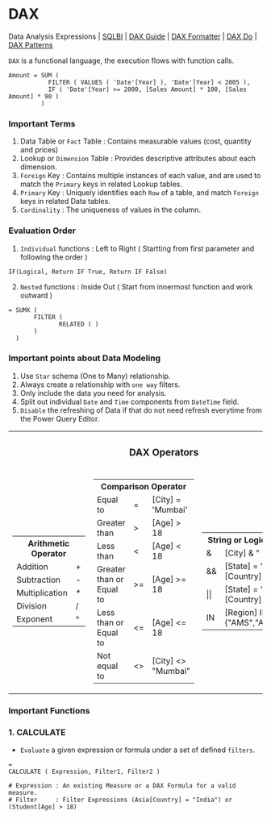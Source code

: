 # DAX
Data Analysis Expressions | [SQLBI](https://www.sqlbi.com/) | [DAX Guide](https://dax.guide/) | [DAX Formatter](https://www.daxformatter.com/) | [DAX Do](https://dax.do/) | [DAX Patterns](https://www.daxpatterns.com/)

`DAX` is a functional language, the execution flows with function calls.

```DAX
Amount = SUM (
           FILTER ( VALUES ( 'Date'[Year] ), 'Date'[Year] < 2005 ),
           IF ( 'Date'[Year] >= 2000, [Sales Amount] * 100, [Sales Amount] * 90 )
         )
```

### Important Terms

1. Data Table or `Fact` Table : Contains measurable values (cost, quantity and prices)
2. Lookup or `Dimension` Table : Provides descriptive attributes about each dimension.
3. `Foreign` Key : Contains multiple instances of each value, and are used to match the `Primary` keys in related Lookup tables.
4. `Primary` Key : Uniquely identifies each `Row` of a table, and match `Foreign` keys in related Data tables.
5. `Cardinality` : The uniqueness of values in the column. 

### Evaluation Order 

1. `Individual` functions : Left to Right ( Startting from first parameter and following the order )

```DAX
IF(Logical, Return IF True, Return IF False)
```

2. `Nested` functions     : Inside Out ( Start from innermost function and work outward )

```DAX
= SUMX (
       FILTER (
              RELATED ( )
       )
  )
```

### Important points about Data Modeling

1. Use `Star` schema (One to Many) relationship.
2. Always create a relationship with `one way` filters.
3. Only include the data you need for analysis.
4. Split out individual `Date` and `Time` components from `DateTime` field.
5. `Disable` the refreshing of Data if that do not need refresh everytime from the Power Query Editor.

<table align=center>
           <tr><th colspan=3><h3>DAX Operators</h3></th></tr>
           <tr>
                      <td>
                                 <table>
                                            <tr><th colspan=2>Arithmetic Operator</th></tr>
                                            <tr><td>Addition</td><td>+</td></tr>
                                            <tr><td>Subtraction</td><td>-</td></tr>
                                            <tr><td>Multiplication</td><td>*</td></tr>
                                            <tr><td>Division</td><td>/</td></tr>
                                            <tr><td>Exponent</td><td>^</td></tr>
                                 </table>
                      </td>
                      <td>
                                 <table>
                                            <tr><th colspan=3>Comparison Operator</th></tr>
                                            <tr><td>Equal to</td><td>=</td><td>[City] = 'Mumbai'</td></tr>
                                            <tr><td>Greater than</td><td>></td><td>[Age] > 18</td></tr>
                                            <tr><td>Less than</td><td><</td><td>[Age] < 18</td></tr>
                                            <tr><td>Greater than or Equal to</td><td>>=</td><td>[Age] >= 18</td></tr>
                                            <tr><td>Less than or Equal to</td><td><=</td><td>[Age] <= 18</td></tr>
                                            <tr><td>Not equal to</td><td><></td><td>[City] <> "Mumbai"</td></tr>
                                 </table>
                      </td>
                      <td>
                                 <table>
                                            <tr><th colspan=2>String or Logical Operator</th></tr>
                                            <tr><td>&</td><td>[City] & " " & [State]</td></tr>
                                            <tr><td>&&</td><td>[State] = "MH" && [Country] = "IND"</td></tr>
                                            <tr><td>||</td><td>[State] = "MH" || [Country] = "IND"</td></tr>
                                            <tr><td>IN</td><td>[Region] IN {"AMS","APJ","EMEA"}</td></tr>
                                 </table>
                      </td>
           </tr>         
</table>
                                                       
                                                  
### Important Functions 

### 1. CALCULATE
- `Evaluate` a given expression or formula under a set of defined `filters`.

```DAX
=
CALCULATE ( Expression, Filter1, Filter2 )

# Expression : An existing Measure or a DAX Formula for a valid measure.
# Filter     : Filter Expressions (Asia[Country] = "India") or (Student[Age] > 18)
```
